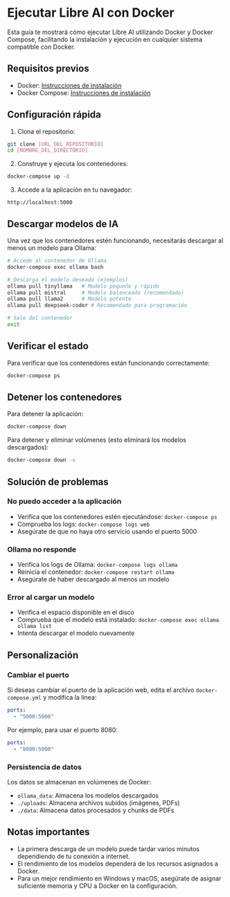 # Ejecutar Libre AI con Docker

Esta guía te mostrará cómo ejecutar Libre AI utilizando Docker y Docker Compose, facilitando la instalación y ejecución en cualquier sistema compatible con Docker.

## Requisitos previos

- Docker: [Instrucciones de instalación](https://docs.docker.com/get-docker/)
- Docker Compose: [Instrucciones de instalación](https://docs.docker.com/compose/install/)

## Configuración rápida

1. Clona el repositorio:
```bash
git clone [URL_DEL_REPOSITORIO]
cd [NOMBRE_DEL_DIRECTORIO]
```

2. Construye y ejecuta los contenedores:
```bash
docker-compose up -d
```

3. Accede a la aplicación en tu navegador:
```
http://localhost:5000
```

## Descargar modelos de IA

Una vez que los contenedores estén funcionando, necesitarás descargar al menos un modelo para Ollama:

```bash
# Accede al contenedor de Ollama
docker-compose exec ollama bash

# Descarga el modelo deseado (ejemplos)
ollama pull tinyllama   # Modelo pequeño y rápido
ollama pull mistral     # Modelo balanceado (recomendado)
ollama pull llama2      # Modelo potente
ollama pull deepseek-coder # Recomendado para programación

# Sale del contenedor
exit
```

## Verificar el estado

Para verificar que los contenedores están funcionando correctamente:

```bash
docker-compose ps
```

## Detener los contenedores

Para detener la aplicación:

```bash
docker-compose down
```

Para detener y eliminar volúmenes (esto eliminará los modelos descargados):

```bash
docker-compose down -v
```

## Solución de problemas

### No puedo acceder a la aplicación

- Verifica que los contenedores estén ejecutándose: `docker-compose ps`
- Comprueba los logs: `docker-compose logs web`
- Asegúrate de que no haya otro servicio usando el puerto 5000

### Ollama no responde

- Verifica los logs de Ollama: `docker-compose logs ollama`
- Reinicia el contenedor: `docker-compose restart ollama`
- Asegúrate de haber descargado al menos un modelo

### Error al cargar un modelo

- Verifica el espacio disponible en el disco
- Comprueba que el modelo está instalado: `docker-compose exec ollama ollama list`
- Intenta descargar el modelo nuevamente

## Personalización

### Cambiar el puerto

Si deseas cambiar el puerto de la aplicación web, edita el archivo `docker-compose.yml` y modifica la línea:

```yaml
ports:
  - "5000:5000"
```

Por ejemplo, para usar el puerto 8080:

```yaml
ports:
  - "8080:5000"
```

### Persistencia de datos

Los datos se almacenan en volúmenes de Docker:
- `ollama_data`: Almacena los modelos descargados
- `./uploads`: Almacena archivos subidos (imágenes, PDFs)
- `./data`: Almacena datos procesados y chunks de PDFs

## Notas importantes

- La primera descarga de un modelo puede tardar varios minutos dependiendo de tu conexión a internet.
- El rendimiento de los modelos dependerá de los recursos asignados a Docker.
- Para un mejor rendimiento en Windows y macOS, asegúrate de asignar suficiente memoria y CPU a Docker en la configuración. 